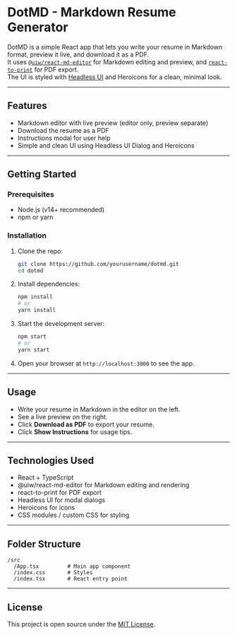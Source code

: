 # DotMD - Markdown Resume Generator

DotMD is a simple React app that lets you write your resume in Markdown format, preview it live, and download it as a PDF.  
It uses [`@uiw/react-md-editor`](https://github.com/uiwjs/react-md-editor) for Markdown editing and preview, and [`react-to-print`](https://github.com/gregnb/react-to-print) for PDF export.  
The UI is styled with [Headless UI](https://headlessui.com/) and Heroicons for a clean, minimal look.

---

## Features

- Markdown editor with live preview (editor only, preview separate)
- Download the resume as a PDF
- Instructions modal for user help
- Simple and clean UI using Headless UI Dialog and Heroicons

---

## Getting Started

### Prerequisites

- Node.js (v14+ recommended)
- npm or yarn

### Installation

1. Clone the repo:

   ```bash
   git clone https://github.com/yourusername/dotmd.git
   cd dotmd
    ```

2. Install dependencies:

   ```bash
   npm install
   # or
   yarn install
   ```

3. Start the development server:

   ```bash
   npm start
   # or
   yarn start
   ```

4. Open your browser at `http://localhost:3000` to see the app.

---

## Usage

* Write your resume in Markdown in the editor on the left.
* See a live preview on the right.
* Click **Download as PDF** to export your resume.
* Click **Show Instructions** for usage tips.

---

## Technologies Used

* React + TypeScript
* @uiw/react-md-editor for Markdown editing and rendering
* react-to-print for PDF export
* Headless UI for modal dialogs
* Heroicons for icons
* CSS modules / custom CSS for styling

---

## Folder Structure

```
/src
  /App.tsx         # Main app component
  /index.css       # Styles
  /index.tsx       # React entry point
```

---

## License

This project is open source under the [MIT License](LICENSE).

